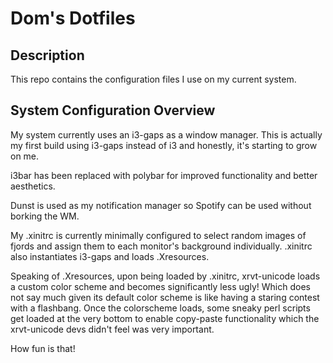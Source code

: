 # Dom's Dotfiles

## Description
This repo contains the configuration files I use on my current system.

## System Configuration Overview
My system currently uses an i3-gaps as a window manager.
This is actually my first build using i3-gaps instead of i3 and honestly, it's starting to grow on me.

i3bar has been replaced with polybar for improved functionality and better aesthetics.

Dunst is used as my notification manager so Spotify can be used without borking the WM.

My .xinitrc is currently minimally configured to select random images of fjords and assign them to each monitor's background individually.
.xinitrc also instantiates i3-gaps and loads .Xresources.

Speaking of .Xresources, upon being loaded by .xinitrc, xrvt-unicode loads a custom color scheme and becomes significantly less ugly!
Which does not say much given its default color scheme is like having a staring contest with a flashbang.
Once the colorscheme loads, some sneaky perl scripts get loaded at the very bottom to enable copy-paste functionality which the xrvt-unicode devs didn't feel was very important.

How fun is that!
